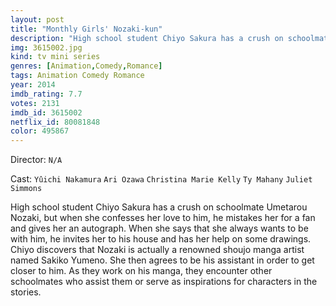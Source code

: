 ```yaml
---
layout: post
title: "Monthly Girls' Nozaki-kun"
description: "High school student Chiyo Sakura has a crush on schoolmate Umetarou Nozaki, but when she confesses her love to him, he mistakes her for a fan and gives her an autograph. When she says that she always wants to be with him, he invites her to his house and has her help on some drawings. Chiyo discovers that Nozaki is actually a renowned shoujo manga artist named Sakiko Yumeno. She then agrees to be his assistan.."
img: 3615002.jpg
kind: tv mini series
genres: [Animation,Comedy,Romance]
tags: Animation Comedy Romance 
year: 2014
imdb_rating: 7.7
votes: 2131
imdb_id: 3615002
netflix_id: 80081848
color: 495867
---
```

Director: `N/A`  

Cast: `Yûichi Nakamura` `Ari Ozawa` `Christina Marie Kelly` `Ty Mahany` `Juliet Simmons` 

High school student Chiyo Sakura has a crush on schoolmate Umetarou Nozaki, but when she confesses her love to him, he mistakes her for a fan and gives her an autograph. When she says that she always wants to be with him, he invites her to his house and has her help on some drawings. Chiyo discovers that Nozaki is actually a renowned shoujo manga artist named Sakiko Yumeno. She then agrees to be his assistant in order to get closer to him. As they work on his manga, they encounter other schoolmates who assist them or serve as inspirations for characters in the stories.